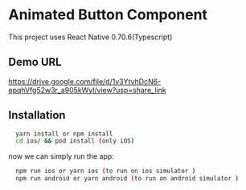 # Animated Button Component

This project uses React Native 0.70.6(Typescript)

## Demo URL
https://drive.google.com/file/d/1y3YtvhDcN6-epqhVfg52w3r_a905kWyl/view?usp=share_link

## Installation

```bash
  yarn install or npm install
  cd ios/ && pod install (only iOS)
```

  now we can simply run the app:
```bash
  npm run ios or yarn ios (to run on ios simulator )
  npm run android or yarn android (to run on android simulator )
```

